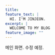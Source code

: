 ```yaml
---
title:
feature_text: |
  HI. I'M JINJEON.
excerpt: |
  WELCOME TO MY BLOG
feature_image: ""
---
```


메인 화면. 수정 예정.

